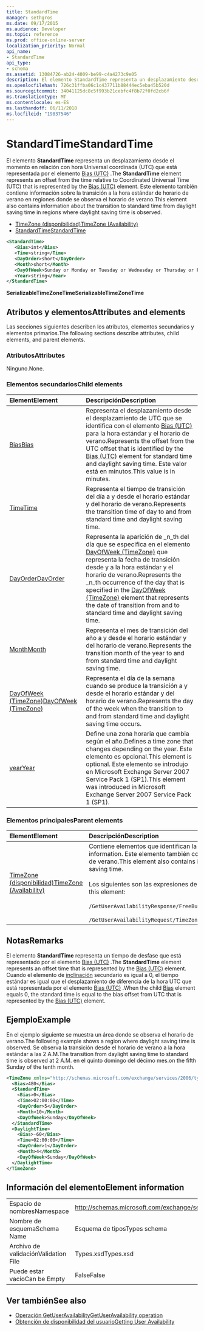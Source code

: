 ```yaml
---
title: StandardTime
manager: sethgros
ms.date: 09/17/2015
ms.audience: Developer
ms.topic: reference
ms.prod: office-online-server
localization_priority: Normal
api_name:
- StandardTime
api_type:
- schema
ms.assetid: 13084726-ab24-4009-be99-c4a4273c9e05
description: El elemento StandardTime representa un desplazamiento desde el momento en relación con hora Universal coordinada (UTC) que está representada por el elemento Bias (UTC). Este elemento también contiene información sobre la transición a la hora estándar de horario de verano en regiones donde se observa el horario de verano.
ms.openlocfilehash: 726c31ffba06c1c437711b88444ec5eba45b520d
ms.sourcegitcommit: 34041125dc8c5f993b21cebfc4f8b72f0fd2cb6f
ms.translationtype: MT
ms.contentlocale: es-ES
ms.lasthandoff: 06/11/2018
ms.locfileid: "19837546"
---
```

# <a name="standardtime"></a><span data-ttu-id="2d0f7-104">StandardTime</span><span class="sxs-lookup"><span data-stu-id="2d0f7-104">StandardTime</span></span>

<span data-ttu-id="2d0f7-105">El elemento **StandardTime** representa un desplazamiento desde el momento en relación con hora Universal coordinada (UTC) que está representada por el elemento [Bias (UTC)](bias-utc.md) .</span><span class="sxs-lookup"><span data-stu-id="2d0f7-105">The **StandardTime** element represents an offset from the time relative to Coordinated Universal Time (UTC) that is represented by the [Bias (UTC)](bias-utc.md) element.</span></span> <span data-ttu-id="2d0f7-106">Este elemento también contiene información sobre la transición a la hora estándar de horario de verano en regiones donde se observa el horario de verano.</span><span class="sxs-lookup"><span data-stu-id="2d0f7-106">This element also contains information about the transition to standard time from daylight saving time in regions where daylight saving time is observed.</span></span> 
  
- [<span data-ttu-id="2d0f7-107">TimeZone (disponibilidad)</span><span class="sxs-lookup"><span data-stu-id="2d0f7-107">TimeZone (Availability)</span></span>](timezone-availability.md)
- [<span data-ttu-id="2d0f7-108">StandardTime</span><span class="sxs-lookup"><span data-stu-id="2d0f7-108">StandardTime</span></span>](standardtime.md)
  
```xml
<StandardTime>
   <Bias>int</Bias>
   <Time>string</Time>
   <DayOrder>short</DayOrder>
   <Month>short</Month>
   <DayOfWeek>Sunday or Monday or Tuesday or Wednesday or Thursday or Friday or Saturday</DayOfWeek>
   <Year>string</Year>
</StandardTime>
```

 <span data-ttu-id="2d0f7-109">**SerializableTimeZoneTime**</span><span class="sxs-lookup"><span data-stu-id="2d0f7-109">**SerializableTimeZoneTime**</span></span>
## <a name="attributes-and-elements"></a><span data-ttu-id="2d0f7-110">Atributos y elementos</span><span class="sxs-lookup"><span data-stu-id="2d0f7-110">Attributes and elements</span></span>

<span data-ttu-id="2d0f7-111">Las secciones siguientes describen los atributos, elementos secundarios y elementos primarios.</span><span class="sxs-lookup"><span data-stu-id="2d0f7-111">The following sections describe attributes, child elements, and parent elements.</span></span>
  
### <a name="attributes"></a><span data-ttu-id="2d0f7-112">Atributos</span><span class="sxs-lookup"><span data-stu-id="2d0f7-112">Attributes</span></span>

<span data-ttu-id="2d0f7-113">Ninguno.</span><span class="sxs-lookup"><span data-stu-id="2d0f7-113">None.</span></span>
  
### <a name="child-elements"></a><span data-ttu-id="2d0f7-114">Elementos secundarios</span><span class="sxs-lookup"><span data-stu-id="2d0f7-114">Child elements</span></span>

|<span data-ttu-id="2d0f7-115">**Element**</span><span class="sxs-lookup"><span data-stu-id="2d0f7-115">**Element**</span></span>|<span data-ttu-id="2d0f7-116">**Descripción**</span><span class="sxs-lookup"><span data-stu-id="2d0f7-116">**Description**</span></span>|
|:-----|:-----|
|[<span data-ttu-id="2d0f7-117">Bias</span><span class="sxs-lookup"><span data-stu-id="2d0f7-117">Bias</span></span>](bias.md) <br/> |<span data-ttu-id="2d0f7-118">Representa el desplazamiento desde el desplazamiento de UTC que se identifica con el elemento [Bias (UTC)](bias-utc.md) para la hora estándar y el horario de verano.</span><span class="sxs-lookup"><span data-stu-id="2d0f7-118">Represents the offset from the UTC offset that is identified by the [Bias (UTC)](bias-utc.md) element for standard time and daylight saving time.</span></span> <span data-ttu-id="2d0f7-119">Este valor está en minutos.</span><span class="sxs-lookup"><span data-stu-id="2d0f7-119">This value is in minutes.</span></span>  <br/> |
|[<span data-ttu-id="2d0f7-120">Time</span><span class="sxs-lookup"><span data-stu-id="2d0f7-120">Time</span></span>](time.md) <br/> |<span data-ttu-id="2d0f7-121">Representa el tiempo de transición del día a y desde el horario estándar y del horario de verano.</span><span class="sxs-lookup"><span data-stu-id="2d0f7-121">Represents the transition time of day to and from standard time and daylight saving time.</span></span>  <br/> |
|[<span data-ttu-id="2d0f7-122">DayOrder</span><span class="sxs-lookup"><span data-stu-id="2d0f7-122">DayOrder</span></span>](dayorder.md) <br/> |<span data-ttu-id="2d0f7-123">Representa la aparición de _n_th del día que se especifica en el elemento [DayOfWeek (TimeZone)](dayofweek-timezone.md) que representa la fecha de transición desde y a la hora estándar y el horario de verano.</span><span class="sxs-lookup"><span data-stu-id="2d0f7-123">Represents the  _n_th occurrence of the day that is specified in the [DayOfWeek (TimeZone)](dayofweek-timezone.md) element that represents the date of transition from and to standard time and daylight saving time.</span></span>  <br/> |
|[<span data-ttu-id="2d0f7-124">Month</span><span class="sxs-lookup"><span data-stu-id="2d0f7-124">Month</span></span>](month.md) <br/> |<span data-ttu-id="2d0f7-125">Representa el mes de transición del año a y desde el horario estándar y del horario de verano.</span><span class="sxs-lookup"><span data-stu-id="2d0f7-125">Represents the transition month of the year to and from standard time and daylight saving time.</span></span>  <br/> |
|[<span data-ttu-id="2d0f7-126">DayOfWeek (TimeZone)</span><span class="sxs-lookup"><span data-stu-id="2d0f7-126">DayOfWeek (TimeZone)</span></span>](dayofweek-timezone.md) <br/> |<span data-ttu-id="2d0f7-127">Representa el día de la semana cuando se produce la transición a y desde el horario estándar y del horario de verano.</span><span class="sxs-lookup"><span data-stu-id="2d0f7-127">Represents the day of the week when the transition to and from standard time and daylight saving time occurs.</span></span>  <br/> |
|[<span data-ttu-id="2d0f7-128">year</span><span class="sxs-lookup"><span data-stu-id="2d0f7-128">Year</span></span>](year.md) <br/> |<span data-ttu-id="2d0f7-129">Define una zona horaria que cambia según el año.</span><span class="sxs-lookup"><span data-stu-id="2d0f7-129">Defines a time zone that changes depending on the year.</span></span> <span data-ttu-id="2d0f7-130">Este elemento es opcional.</span><span class="sxs-lookup"><span data-stu-id="2d0f7-130">This element is optional.</span></span> <span data-ttu-id="2d0f7-131">Este elemento se introdujo en Microsoft Exchange Server 2007 Service Pack 1 (SP1).</span><span class="sxs-lookup"><span data-stu-id="2d0f7-131">This element was introduced in Microsoft Exchange Server 2007 Service Pack 1 (SP1).</span></span>  <br/> |
   
### <a name="parent-elements"></a><span data-ttu-id="2d0f7-132">Elementos principales</span><span class="sxs-lookup"><span data-stu-id="2d0f7-132">Parent elements</span></span>

|<span data-ttu-id="2d0f7-133">**Element**</span><span class="sxs-lookup"><span data-stu-id="2d0f7-133">**Element**</span></span>|<span data-ttu-id="2d0f7-134">**Descripción**</span><span class="sxs-lookup"><span data-stu-id="2d0f7-134">**Description**</span></span>|
|:-----|:-----|
|[<span data-ttu-id="2d0f7-135">TimeZone (disponibilidad)</span><span class="sxs-lookup"><span data-stu-id="2d0f7-135">TimeZone (Availability)</span></span>](timezone-availability.md) <br/> | <span data-ttu-id="2d0f7-136">Contiene elementos que identifican la información de zona horaria.</span><span class="sxs-lookup"><span data-stu-id="2d0f7-136">Contains elements that identify time zone information.</span></span> <span data-ttu-id="2d0f7-137">Este elemento también contiene información sobre la transición entre la hora estándar y el horario de verano.</span><span class="sxs-lookup"><span data-stu-id="2d0f7-137">This element also contains information about the transition between standard time and daylight saving time.</span></span> <br/><br/><span data-ttu-id="2d0f7-138">Los siguientes son las expresiones de XPath para este elemento:</span><span class="sxs-lookup"><span data-stu-id="2d0f7-138">The following are the XPath expressions to this element:</span></span> <br/> <br/>  `/GetUserAvailabilityResponse/FreeBusyResponseArray/FreeBusyResponse/FreeBusyView/WorkingHours/TimeZone` <br/> <br/> `/GetUserAvailabilityRequest/TimeZone` <br/> |
   
## <a name="remarks"></a><span data-ttu-id="2d0f7-139">Notas</span><span class="sxs-lookup"><span data-stu-id="2d0f7-139">Remarks</span></span>

<span data-ttu-id="2d0f7-140">El elemento **StandardTime** representa un tiempo de desfase que está representado por el elemento [Bias (UTC)](bias-utc.md) .</span><span class="sxs-lookup"><span data-stu-id="2d0f7-140">The **StandardTime** element represents an offset time that is represented by the [Bias (UTC)](bias-utc.md) element.</span></span> <span data-ttu-id="2d0f7-141">Cuando el elemento de [inclinación](bias.md) secundario es igual a 0, el tiempo estándar es igual que el desplazamiento de diferencia de la hora UTC que está representada por el elemento [Bias (UTC)](bias-utc.md) .</span><span class="sxs-lookup"><span data-stu-id="2d0f7-141">When the child [Bias](bias.md) element equals 0, the standard time is equal to the bias offset from UTC that is represented by the [Bias (UTC)](bias-utc.md) element.</span></span> 
  
## <a name="example"></a><span data-ttu-id="2d0f7-142">Ejemplo</span><span class="sxs-lookup"><span data-stu-id="2d0f7-142">Example</span></span>

<span data-ttu-id="2d0f7-143">En el ejemplo siguiente se muestra un área donde se observa el horario de verano.</span><span class="sxs-lookup"><span data-stu-id="2d0f7-143">The following example shows a region where daylight saving time is observed.</span></span> <span data-ttu-id="2d0f7-144">Se observa la transición desde el horario de verano a la hora estándar a las 2 A.M.</span><span class="sxs-lookup"><span data-stu-id="2d0f7-144">The transition from daylight saving time to standard time is observed at 2 A.M.</span></span> <span data-ttu-id="2d0f7-145">en el quinto domingo del décimo mes.</span><span class="sxs-lookup"><span data-stu-id="2d0f7-145">on the fifth Sunday of the tenth month.</span></span>
  
```xml
<TimeZone xmlns="http://schemas.microsoft.com/exchange/services/2006/types">
  <Bias>480</Bias>
  <StandardTime>
    <Bias>0</Bias>
    <Time>02:00:00</Time>
    <DayOrder>5</DayOrder>
    <Month>10</Month>
    <DayOfWeek>Sunday</DayOfWeek>
  </StandardTime>
  <DaylightTime>
    <Bias>-60</Bias>
    <Time>02:00:00</Time>
    <DayOrder>1</DayOrder>
    <Month>4</Month>
    <DayOfWeek>Sunday</DayOfWeek>
  </DaylightTime>
</TimeZone>
```

## <a name="element-information"></a><span data-ttu-id="2d0f7-146">Información del elemento</span><span class="sxs-lookup"><span data-stu-id="2d0f7-146">Element information</span></span>

|||
|:-----|:-----|
|<span data-ttu-id="2d0f7-147">Espacio de nombres</span><span class="sxs-lookup"><span data-stu-id="2d0f7-147">Namespace</span></span>  <br/> |http://schemas.microsoft.com/exchange/services/2006/types  <br/> |
|<span data-ttu-id="2d0f7-148">Nombre de esquema</span><span class="sxs-lookup"><span data-stu-id="2d0f7-148">Schema Name</span></span>  <br/> |<span data-ttu-id="2d0f7-149">Esquema de tipos</span><span class="sxs-lookup"><span data-stu-id="2d0f7-149">Types schema</span></span>  <br/> |
|<span data-ttu-id="2d0f7-150">Archivo de validación</span><span class="sxs-lookup"><span data-stu-id="2d0f7-150">Validation File</span></span>  <br/> |<span data-ttu-id="2d0f7-151">Types.xsd</span><span class="sxs-lookup"><span data-stu-id="2d0f7-151">Types.xsd</span></span>  <br/> |
|<span data-ttu-id="2d0f7-152">Puede estar vacío</span><span class="sxs-lookup"><span data-stu-id="2d0f7-152">Can be Empty</span></span>  <br/> |<span data-ttu-id="2d0f7-153">False</span><span class="sxs-lookup"><span data-stu-id="2d0f7-153">False</span></span>  <br/> |
   
## <a name="see-also"></a><span data-ttu-id="2d0f7-154">Ver también</span><span class="sxs-lookup"><span data-stu-id="2d0f7-154">See also</span></span>

- [<span data-ttu-id="2d0f7-155">Operación GetUserAvailability</span><span class="sxs-lookup"><span data-stu-id="2d0f7-155">GetUserAvailability operation</span></span>](getuseravailability-operation.md)
- [<span data-ttu-id="2d0f7-156">Obtención de disponibilidad del usuario</span><span class="sxs-lookup"><span data-stu-id="2d0f7-156">Getting User Availability</span></span>](http://msdn.microsoft.com/library/d4133fcb-9b0f-4e6b-aadf-a389da83516a%28Office.15%29.aspx)

